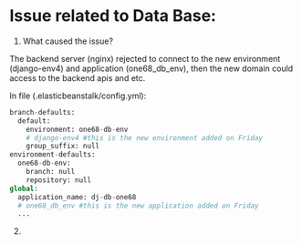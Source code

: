 # Issue related to Data Base:

1. What caused the issue? 

The backend server (nginx) rejected to connect to the new environment (django-env4) and application (one68_db_env), then the new domain could access to the backend apis and etc.

In file (.elasticbeanstalk/config.yml):
```Python
branch-defaults:
  default:
    environment: one68-db-env
    # django-env4 #this is the new environment added on Friday
    group_suffix: null
environment-defaults:
  one68-db-env:
    branch: null
    repository: null
global:
  application_name: dj-db-one68
  # one68_db_env #this is the new application added on Friday
  ...
```

2. 

